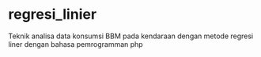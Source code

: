 # regresi_linier
Teknik analisa data konsumsi BBM pada kendaraan dengan metode regresi liner dengan bahasa pemrogramman php
